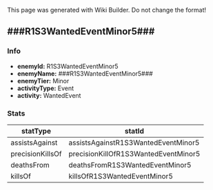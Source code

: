 <span class="wiki-builder">This page was generated with Wiki Builder. Do not change the format!</span>

## ###R1S3WantedEventMinor5###
### Info
* **enemyId:** R1S3WantedEventMinor5
* **enemyName:** ###R1S3WantedEventMinor5###
* **enemyTier:** Minor
* **activityType:** Event
* **activity:** WantedEvent

### Stats
statType | statId
-------- | ------
assistsAgainst | assistsAgainstR1S3WantedEventMinor5
precisionKillsOf | precisionKillOfR1S3WantedEventMinor5
deathsFrom | deathsFromR1S3WantedEventMinor5
killsOf | killsOfR1S3WantedEventMinor5

